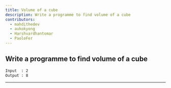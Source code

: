 ```yaml
---
title: Volume of a cube
description: Write a programme to find volume of a cube
contributors:
  - mahdithedev
  - aukokyong
  - Harshvardhantomar
  - PaoloFer
---
```


## Write a programme to find volume of a cube

```txt
Input  : 2
Output : 8
```

---
